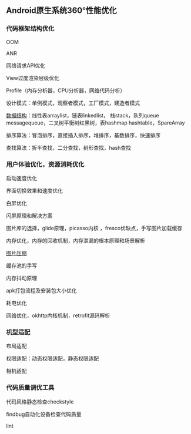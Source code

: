 ## Android原生系统360°性能优化

### 代码框架结构优化

OOM

ANR

网络请求API优化

View过度渲染层级优化

Profile（内存分析器，CPU分析器，网络代码分析）

设计模式：单例模式，观察者模式，工厂模式，建造者模式

[数据结构](/性能优化/数据结构.md)：线性表arraylist，链表linkedlist， 栈stack，队列queue  messagequeue，二叉树平衡树红黑树，表hashmap hashtable，SpareArray

排序算法：冒泡排序，直接插入排序，堆排序，基数排序，快速排序

查找算法：折半查找，二分查找，树形查找，hash查找



### 用户体验优化，资源消耗优化

启动速度优化

界面切换效果和速度优化

白屏优化

闪屏原理和解决方案

图片库的选择，glide原理，picasso内核 ，fresco优缺点，手写图片加载缓存

内存优化，内存的回收机制，内存泄漏的根本原理和场景解析

[图片压缩](/性能优化/图片压缩.md)

缓存池的手写

内存抖动原理

apk打包流程及安装包大小优化

耗电优化

网络优化，okhttp内核机制，retrofit源码解析



### 机型适配

布局适配

权限适配：动态权限适配，静态权限适配

相机适配



### 代码质量调优工具

代码风格静态检查checkstyle

findbug自动化设备检查代码质量

lint

